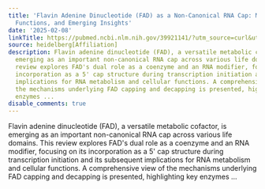 ```yaml
---
title: 'Flavin Adenine Dinucleotide (FAD) as a Non-Canonical RNA Cap: Mechanisms,
  Functions, and Emerging Insights'
date: '2025-02-08'
linkTitle: https://pubmed.ncbi.nlm.nih.gov/39921141/?utm_source=curl&utm_medium=rss&utm_campaign=pubmed-2&utm_content=1FakS-2QOkCT8HsMOQP1bCRQ4YzyumYOmxmF0moLsQ3dFB1E9V&fc=20220326224207&ff=20250209170448&v=2.18.0.post9+e462414
source: heidelberg[Affiliation]
description: Flavin adenine dinucleotide (FAD), a versatile metabolic cofactor, is
  emerging as an important non-canonical RNA cap across various life domains. This
  review explores FAD's dual role as a coenzyme and an RNA modifier, focusing on its
  incorporation as a 5' cap structure during transcription initiation and its subsequent
  implications for RNA metabolism and cellular functions. A comprehensive view of
  the mechanisms underlying FAD capping and decapping is presented, highlighting key
  enzymes ...
disable_comments: true
---
```

Flavin adenine dinucleotide (FAD), a versatile metabolic cofactor, is emerging as an important non-canonical RNA cap across various life domains. This review explores FAD's dual role as a coenzyme and an RNA modifier, focusing on its incorporation as a 5' cap structure during transcription initiation and its subsequent implications for RNA metabolism and cellular functions. A comprehensive view of the mechanisms underlying FAD capping and decapping is presented, highlighting key enzymes ...